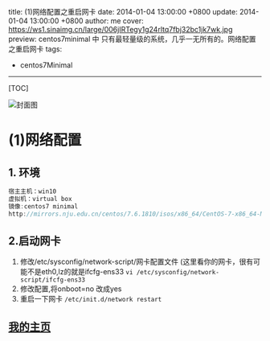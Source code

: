 title:  (1)网络配置之重启网卡
date: 2014-01-04 13:00:00 +0800
update: 2014-01-04 13:00:00 +0800
author: me
cover: https://ws1.sinaimg.cn/large/006jIRTegy1g24rltq7fbj32bc1jk7wk.jpg
preview:  centos7minimal 中 只有最轻量级的系统，几乎一无所有的。网络配置之重启网卡
tags:

  -  centos7Minimal

---



[TOC]

![封面图](https://ws1.sinaimg.cn/large/006jIRTegy1g24rltq7fbj32bc1jk7wk.jpg)

# (1)网络配置

## 1. 环境

```java
宿主主机：win10
虚拟机：virtual box
镜像:centos7 minimal
http://mirrors.nju.edu.cn/centos/7.6.1810/isos/x86_64/CentOS-7-x86_64-Minimal-1810.iso
```

## 2.启动网卡

1. 修改/etc/sysconfig/network-script/网卡配置文件 (这里看你的网卡，很有可能不是eth0,lz的就是ifcfg-ens33 `vi /etc/sysconfig/network-script/ifcfg-ens33`
2. 修改配置,将onboot=no 改成yes
3. 重启一下网卡 `/etc/init.d/network restart`

## [我的主页](https://suveng.github.io/blog/)



